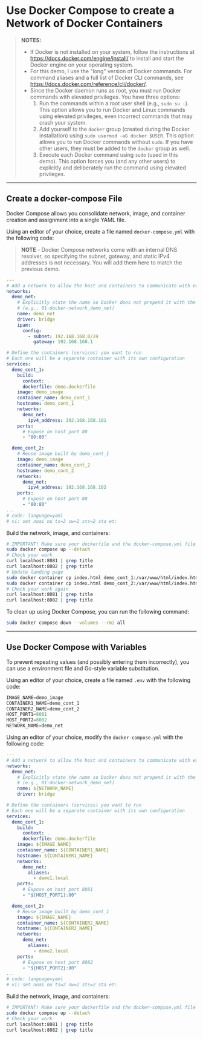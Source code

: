 # Use Docker Compose to create a Network of Docker Containers

> **NOTES:**
>
> - If Docker is not installed on your system, follow the instructions at <https://docs.docker.com/engine/install/> to install and start the Docker engine on your operating system.
> - For this demo, I use the "long" version of Docker commands. For command aliases and a full list of Docker CLI commands, see <https://docs.docker.com/reference/cli/docker/>.
> - Since the Docker daemon runs as root, you must run Docker commands with elevated privileges. You have three options:
>   1. Run the commands within a root user shell (e.g., `sudo su -`). This option allows you to run Docker and Linux commands using elevated privileges, even incorrect commands that may crash your system.
>   2. Add yourself to the `docker` group (created during the Docker installation) using `sudo usermod -aG docker $USER`. This option allows you to run Docker commands without `sudo`. If you have other users, they must be added to the `docker` group as well.
>   3. Execute each Docker command using `sudo` (used in this demo). This option forces you (and any other users) to explicitly and deliberately run the command using elevated privileges.

-----

## Create a docker-compose File

Docker Compose allows you consolidate network, image, and container creation and assignment into a single YAML file.

Using an editor of your choice, create a file named `docker-compose.yml` with the following code:

> **NOTE** - Docker Compose networks come with an internal DNS resolver, so specifying the subnet, gateway, and static IPv4 addresses is not necessary. You will add them here to match the previous demo.

```yaml
---
# Add a network to allow the host and containers to communicate with each other
networks:
  demo_net:
    # Explicitly state the name so Docker does not prepend it with the directory name
    # (e.g., 01-docker-network_demo_net)
    name: demo_net
    driver: bridge
    ipam:
      config:
        - subnet: 192.168.168.0/24
          gateway: 192.168.168.1

# Define the containers (services) you want to run
# Each one will be a separate container with its own configuration
services:
  demo_cont_1:
    build:
      context: .
      dockerfile: demo.dockerfile
    image: demo_image
    container_name: demo_cont_1
    hostname: demo_cont_1
    networks:
      demo_net:
        ipv4_address: 192.168.168.101
    ports:
      # Expose on host port 80
      - "80:80"

  demo_cont_2:
    # Reuse image built by demo_cont_1
    image: demo_image
    container_name: demo_cont_2
    hostname: demo_cont_2
    networks:
      demo_net:
        ipv4_address: 192.168.168.102
    ports:
      # Expose on host port 80
      - "80:80"
...
# code: language=yaml
# vi: set noai nu ts=2 sw=2 sts=2 sta et:
```

Build the network, image, and containers:

```sh
# IMPORTANT! Make sure your dockerfile and the docker-compose.yml file are in the current directory
sudo docker compose up --detach
# Check your work
curl localhost:8081 | grep title
curl localhost:8082 | grep title
# Update landing page
sudo docker container cp index.html demo_cont_1:/var/www/html/index.html
sudo docker container cp index.html demo_cont_2:/var/www/html/index.html
# Check your work again
curl localhost:8081 | grep title
curl localhost:8082 | grep title
```

To clean up using Docker Compose, you can run the following command:

```sh
sudo docker compose down --volumes --rmi all
```

-----

## Use Docker Compose with Variables

To prevent repeating values (and possibly entering them incorrectly), you can use a environment file and Go-style variable substitution.

Using an editor of your choice, create a file named `.env` with the following code:

```Go
IMAGE_NAME=demo_image
CONTAINER1_NAME=demo_cont_1
CONTAINER2_NAME=demo_cont_2
HOST_PORT1=8081
HOST_PORT2=8082
NETWORK_NAME=demo_net
```

Using an editor of your choice, modify the `docker-compose.yml` with the following code:

```yaml
---
# Add a network to allow the host and containers to communicate with each other
networks:
  demo_net:
    # Explicitly state the name so Docker does not prepend it with the directory name
    # (e.g., 01-docker-network_demo_net)
    name: ${NETWORK_NAME}
    driver: bridge

# Define the containers (services) you want to run
# Each one will be a separate container with its own configuration
services:
  demo_cont_1:
    build:
      context: .
      dockerfile: demo.dockerfile
    image: ${IMAGE_NAME}
    container_name: ${CONTAINER1_NAME}
    hostname: ${CONTAINER1_NAME}
    networks:
      demo_net:
        aliases:
          - demo1.local
    ports:
      # Expose on host port 8081
      - "${HOST_PORT1}:80"

  demo_cont_2:
    # Reuse image built by demo_cont_1
    image: ${IMAGE_NAME}
    container_name: ${CONTAINER2_NAME}
    hostname: ${CONTAINER2_NAME}
    networks:
      demo_net:
        aliases:
          - demo2.local
    ports:
      # Expose on host port 8082
      - "${HOST_PORT2}:80"
...
# code: language=yaml
# vi: set noai nu ts=2 sw=2 sts=2 sta et:
```

Build the network, image, and containers:

```sh
# IMPORTANT! Make sure your dockerfile and the docker-compose.yml file are in the current directory
sudo docker compose up --detach
# Check your work
curl localhost:8081 | grep title
curl localhost:8082 | grep title
```
